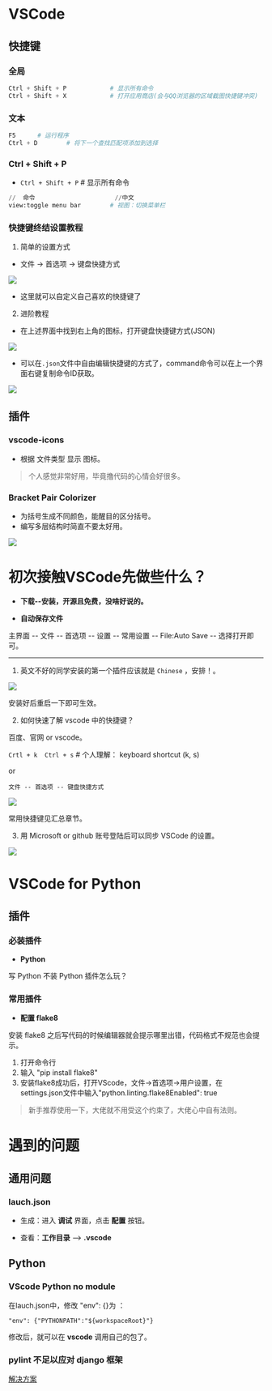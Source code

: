 # VSCode
## 快捷键

### 全局

```python
Ctrl + Shift + P			# 显示所有命令
Ctrl + Shift + X			# 打开应用商店(会与QQ浏览器的区域截图快捷键冲突)
```
### 文本

```python
F5		# 运行程序
Ctrl + D		# 将下一个查找匹配项添加到选择
```

### Ctrl + Shift + P

- `Ctrl + Shift + P`		# 显示所有命令

```python
//	命令						//中文
view:toggle menu bar		# 视图：切换菜单栏
```

### 快捷键终结设置教程

1. 简单的设置方式

- 文件 -> 首选项 -> 键盘快捷方式

![](https://i.loli.net/2021/06/29/SsGFRMhyTjnO94g.png)

- 这里就可以自定义自己喜欢的快捷键了

2. 进阶教程

- 在上述界面中找到右上角的图标，打开键盘快捷键方式(JSON)

![](https://i.loli.net/2021/06/29/TqVZtdXLW9AwKuH.png)

- 可以在`.json`文件中自由编辑快捷键的方式了，command命令可以在上一个界面右键复制命令ID获取。

![](https://i.loli.net/2021/06/29/Mnwi8yHh2rZqXSU.png)

## 插件

### vscode-icons

- 根据 文件类型 显示 图标。

> 个人感觉非常好用，毕竟撸代码的心情会好很多。

### Bracket Pair Colorizer

- 为括号生成不同颜色，能醒目的区分括号。
- 编写多层结构时简直不要太好用。

![](https://i.loli.net/2021/06/29/1HyTLbI3wcnlYxm.png)

# 初次接触VSCode先做些什么？

- __下载--安装，开源且免费，没啥好说的。__

- __自动保存文件__

主界面 -- 文件 -- 首选项 -- 设置 -- 常用设置 -- File:Auto Save -- 选择打开即可。

---

1. 英文不好的同学安装的第一个插件应该就是 `Chinese` ，安排！。

![](https://i.loli.net/2021/06/11/JDx67bpEdo2I4nm.png)

安装好后重启一下即可生效。

2. 如何快速了解 vscode 中的快捷键？

百度、官网 or vscode。

`Crtl + k  Ctrl + s`	# 个人理解： keyboard shortcut (k, s)

or

`文件 -- 首选项 -- 键盘快捷方式`

![](https://i.loli.net/2021/06/11/Q8KE63dwZpMaVHk.png)

常用快捷键见汇总章节。

3. 用 Microsoft or github 账号登陆后可以同步 VSCode 的设置。

![](https://i.loli.net/2021/06/11/XEPx4kwbS8lQdYI.png)

# VSCode for Python

## 插件

### 必装插件

- __Python__

写 Python 不装 Python 插件怎么玩？

### 常用插件

- __配置 flake8__

安装 flake8 之后写代码的时候编辑器就会提示哪里出错，代码格式不规范也会提示。

1. 打开命令行
2. 输入 "pip install flake8"
3. 安装flake8成功后，打开VScode，文件->首选项->用户设置，在settings.json文件中输入"python.linting.flake8Enabled": true

> 新手推荐使用一下，大佬就不用受这个约束了，大佬心中自有法则。

# 遇到的问题

## 通用问题

### lauch.json

- 生成：进入 __调试__ 界面，点击 __配置__ 按钮。

- 查看：__工作目录__ --> __.vscode__

## Python

### VScode Python no module

在lauch.json中，修改 "env": {}为 ：

`"env": {"PYTHONPATH":"${workspaceRoot}"}`

修改后，就可以在 __vscode__ 调用自己的包了。

### pylint 不足以应对 django 框架

[解决方案](https://www.bbsmax.com/A/A2dmq7Aqde/)